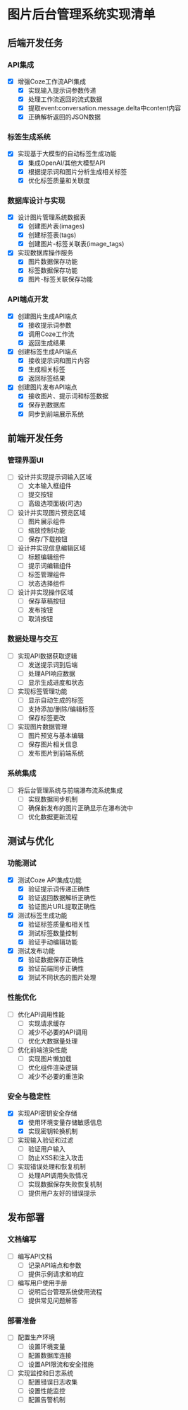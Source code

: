 # 图片后台管理系统实现清单

## 后端开发任务

### API集成
- [x] 增强Coze工作流API集成
  - [x] 实现输入提示词参数传递
  - [x] 处理工作流返回的流式数据
  - [x] 提取event:conversation.message.delta中content内容
  - [x] 正确解析返回的JSON数据

### 标签生成系统
- [x] 实现基于大模型的自动标签生成功能
  - [x] 集成OpenAI/其他大模型API
  - [x] 根据提示词和图片分析生成相关标签
  - [x] 优化标签质量和关联度

### 数据库设计与实现
- [x] 设计图片管理系统数据表
  - [x] 创建图片表(images)
  - [x] 创建标签表(tags)
  - [x] 创建图片-标签关联表(image_tags)
- [x] 实现数据库操作服务
  - [x] 图片数据保存功能
  - [x] 标签数据保存功能
  - [x] 图片-标签关联保存功能

### API端点开发
- [x] 创建图片生成API端点
  - [x] 接收提示词参数
  - [x] 调用Coze工作流
  - [x] 返回生成结果
- [x] 创建标签生成API端点
  - [x] 接收提示词和图片内容
  - [x] 生成相关标签
  - [x] 返回标签结果
- [x] 创建图片发布API端点
  - [x] 接收图片、提示词和标签数据
  - [x] 保存到数据库
  - [x] 同步到前端展示系统

## 前端开发任务

### 管理界面UI
- [ ] 设计并实现提示词输入区域
  - [ ] 文本输入框组件
  - [ ] 提交按钮
  - [ ] 高级选项面板(可选)
- [ ] 设计并实现图片预览区域
  - [ ] 图片展示组件
  - [ ] 缩放控制功能
  - [ ] 保存/下载按钮
- [ ] 设计并实现信息编辑区域
  - [ ] 标题编辑组件
  - [ ] 提示词编辑组件
  - [ ] 标签管理组件
  - [ ] 状态选择组件
- [ ] 设计并实现操作区域
  - [ ] 保存草稿按钮
  - [ ] 发布按钮
  - [ ] 取消按钮

### 数据处理与交互
- [ ] 实现API数据获取逻辑
  - [ ] 发送提示词到后端
  - [ ] 处理API响应数据
  - [ ] 显示生成进度和状态
- [ ] 实现标签管理功能
  - [ ] 显示自动生成的标签
  - [ ] 支持添加/删除/编辑标签
  - [ ] 保存标签更改
- [ ] 实现图片数据管理
  - [ ] 图片预览与基本编辑
  - [ ] 保存图片相关信息
  - [ ] 发布图片到前端系统

### 系统集成
- [ ] 将后台管理系统与前端瀑布流系统集成
  - [ ] 实现数据同步机制
  - [ ] 确保新发布的图片正确显示在瀑布流中
  - [ ] 优化数据更新流程

## 测试与优化

### 功能测试
- [x] 测试Coze API集成功能
  - [x] 验证提示词传递正确性
  - [x] 验证返回数据解析正确性
  - [x] 验证图片URL提取正确性
- [x] 测试标签生成功能
  - [x] 验证标签质量和相关性
  - [x] 测试标签数量控制
  - [x] 验证手动编辑功能
- [x] 测试发布功能
  - [x] 验证数据保存正确性
  - [x] 验证前端同步正确性
  - [x] 测试不同状态的图片处理

### 性能优化
- [ ] 优化API调用性能
  - [ ] 实现请求缓存
  - [ ] 减少不必要的API调用
  - [ ] 优化大数据量处理
- [ ] 优化前端渲染性能
  - [ ] 实现图片懒加载
  - [ ] 优化组件渲染逻辑
  - [ ] 减少不必要的重渲染

### 安全与稳定性
- [x] 实现API密钥安全存储
  - [x] 使用环境变量存储敏感信息
  - [x] 实现密钥轮换机制
- [ ] 实现输入验证和过滤
  - [ ] 验证用户输入
  - [ ] 防止XSS和注入攻击
- [ ] 实现错误处理和恢复机制
  - [ ] 处理API调用失败情况
  - [ ] 实现数据保存失败恢复机制
  - [ ] 提供用户友好的错误提示

## 发布部署

### 文档编写
- [ ] 编写API文档
  - [ ] 记录API端点和参数
  - [ ] 提供示例请求和响应
- [ ] 编写用户使用手册
  - [ ] 说明后台管理系统使用流程
  - [ ] 提供常见问题解答

### 部署准备
- [ ] 配置生产环境
  - [ ] 设置环境变量
  - [ ] 配置数据库连接
  - [ ] 设置API限流和安全措施
- [ ] 实现监控和日志系统
  - [ ] 配置错误日志收集
  - [ ] 设置性能监控
  - [ ] 配置告警机制 